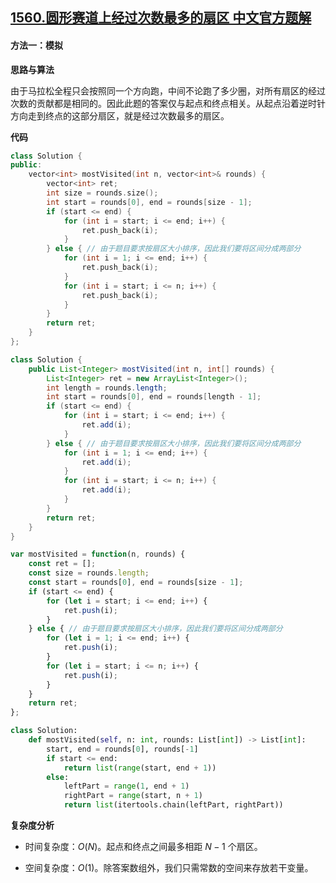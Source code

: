 ## [1560.圆形赛道上经过次数最多的扇区 中文官方题解](https://leetcode.cn/problems/most-visited-sector-in-a-circular-track/solutions/100000/yuan-xing-sai-dao-shang-jing-guo-ci-shu-zui-duo--2)

#### 方法一：模拟

**思路与算法**

由于马拉松全程只会按照同一个方向跑，中间不论跑了多少圈，对所有扇区的经过次数的贡献都是相同的。因此此题的答案仅与起点和终点相关。从起点沿着逆时针方向走到终点的这部分扇区，就是经过次数最多的扇区。

**代码**

```C++ [sol1-C++]
class Solution {
public:
    vector<int> mostVisited(int n, vector<int>& rounds) {
        vector<int> ret;
        int size = rounds.size();
        int start = rounds[0], end = rounds[size - 1];
        if (start <= end) {
            for (int i = start; i <= end; i++) {
                ret.push_back(i);
            }
        } else { // 由于题目要求按扇区大小排序，因此我们要将区间分成两部分
            for (int i = 1; i <= end; i++) {
                ret.push_back(i);
            }
            for (int i = start; i <= n; i++) {
                ret.push_back(i);
            }
        }
        return ret;
    }
};
```

```Java [sol1-Java]
class Solution {
    public List<Integer> mostVisited(int n, int[] rounds) {
        List<Integer> ret = new ArrayList<Integer>();
        int length = rounds.length;
        int start = rounds[0], end = rounds[length - 1];
        if (start <= end) {
            for (int i = start; i <= end; i++) {
                ret.add(i);
            }
        } else { // 由于题目要求按扇区大小排序，因此我们要将区间分成两部分
            for (int i = 1; i <= end; i++) {
                ret.add(i);
            }
            for (int i = start; i <= n; i++) {
                ret.add(i);
            }
        }
        return ret;
    }
}
```

```JavaScript [sol1-JavaScript]
var mostVisited = function(n, rounds) {
    const ret = [];
    const size = rounds.length;
    const start = rounds[0], end = rounds[size - 1];
    if (start <= end) {
        for (let i = start; i <= end; i++) {
            ret.push(i);
        }
    } else { // 由于题目要求按扇区大小排序，因此我们要将区间分成两部分
        for (let i = 1; i <= end; i++) {
            ret.push(i);
        }
        for (let i = start; i <= n; i++) {
            ret.push(i);
        }
    }
    return ret;
};
```

```Python [sol1-Python3]
class Solution:
    def mostVisited(self, n: int, rounds: List[int]) -> List[int]:
        start, end = rounds[0], rounds[-1]
        if start <= end:
            return list(range(start, end + 1))
        else:
            leftPart = range(1, end + 1)
            rightPart = range(start, n + 1)
            return list(itertools.chain(leftPart, rightPart))
```

**复杂度分析**

- 时间复杂度：$O(N)$。起点和终点之间最多相距 $N-1$ 个扇区。

- 空间复杂度：$O(1)$。除答案数组外，我们只需常数的空间来存放若干变量。